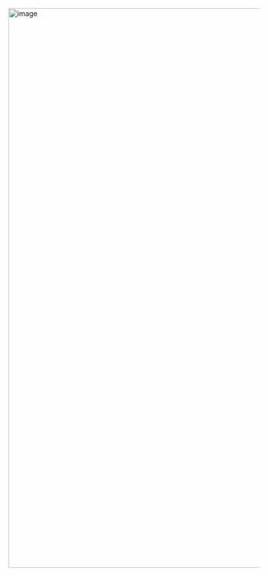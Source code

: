 <img width="1200" height="1119" alt="image" src="https://github.com/user-attachments/assets/711090d6-334f-483b-9198-5cea5fa6c068" />
